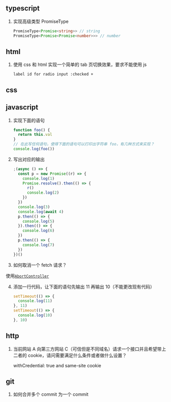 ## typescript

1. 实现高级类型 PromiseType<T>

   ```ts
   PromiseType<Promise<string>> // string
   PromiseType<Promise<Promise<number>>> // number
   ```

## html

1. 使用 css 和 html 实现一个简单的 tab 页切换效果，要求不能使用 js

   `label id for radio input :checked +`

## css

## javascript

1. 实现下面的语句

   ```js
   function foo() {
     return this.val
   }
   // 在此写任何语句，使得下面的语句可以打印出字符串 foo，有几种方式来实现？
   console.log(foo())
   ```

2. 写出对应的输出

   ```js
   ;(async () => {
     const p = new Promise((r) => {
       console.log(1)
       Promise.resolve().then(() => {
         r()
         console.log(2)
       })
     })
     console.log(3)
     console.log(await 4)
     p.then(() => {
       console.log(5)
     }).then(() => {
       console.log(6)
     })
     p.then(() => {
       console.log(7)
     })
   })()
   ```

3. 如何取消一个 fetch 请求？

使用[`AbortController`](https://developer.mozilla.org/en-US/docs/Web/API/AbortController)

4. 添加一行代码，让下面的语句先输出 11 再输出 10（不能更改现有代码）

   ```js
   setTimeout(() => {
     console.log(11)
   }, 11)
   setTimeout(() => {
     console.log(10)
   }, 10)
   ```

## http

1. 当前网站 A 向第三方网站 C（可信但是不同域名）请求一个接口并且希望带上二者的 cookie，请问需要满足什么条件或者做什么设置？

   withCredential: true and same-site cookie

## git

1. 如何合并多个 commit 为一个 commit
